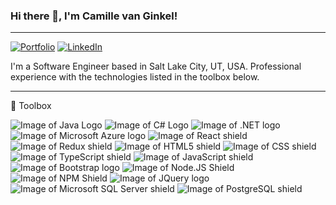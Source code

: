### Hi there 👋, I'm Camille van Ginkel!

---

[![Portfolio](https://img.shields.io/badge/My_Portfolio-ff0000?style=for-the-badge
)](https://www.camillevanginkel.com)
[![LinkedIn](https://img.shields.io/badge/LinkedIn-0077B5?style=for-the-badge&logo=linkedin&logoColor=white)](https://www.linkedin.com/in/camillevanginkel/) 


I'm a Software Engineer based in Salt Lake City, UT, USA. Professional experience with the technologies listed in the toolbox below.

---
:toolbox: Toolbox

![Image of Java Logo](https://img.shields.io/badge/Java-ED8B00?style=for-the-badge&logo=openjdk&logoColor=white) ![Image of C# Logo](https://img.shields.io/badge/C%23-239120?style=for-the-badge&logo=c-sharp&logoColor=white) ![Image of .NET logo](https://img.shields.io/badge/.NET-5C2D91?style=for-the-badge&logo=.net&logoColor=white) ![Image of Microsoft Azure logo](https://img.shields.io/badge/microsoft%20azure-0089D6?style=for-the-badge&logo=microsoft-azure&logoColor=white) ![Image of React shield](https://img.shields.io/badge/React-20232A?style=for-the-badge&logo=react&logoColor=61DAFB) ![Image of Redux shield](https://img.shields.io/badge/Redux-593D88?style=for-the-badge&logo=redux&logoColor=white) ![Image of HTML5 shield](https://img.shields.io/badge/HTML5-E34F26?style=for-the-badge&logo=html5&logoColor=white) ![Image of CSS shield](https://img.shields.io/badge/CSS3-1572B6?style=for-the-badge&logo=css3&logoColor=white
) ![Image of TypeScript shield](https://img.shields.io/badge/TypeScript-007ACC?style=for-the-badge&logo=typescript&logoColor=white) ![Image of JavaScript shield](https://img.shields.io/badge/JavaScript-F7DF1E?style=for-the-badge&logo=javascript&logoColor=black) ![Image of Bootstrap logo](https://img.shields.io/badge/Bootstrap-563D7C?style=for-the-badge&logo=bootstrap&logoColor=white) ![Image of Node.JS Shield](https://img.shields.io/badge/Node.js-43853D?style=for-the-badge&logo=node.js&logoColor=white
) ![Image of NPM Shield](https://img.shields.io/badge/npm-CB3837?style=for-the-badge&logo=npm&logoColor=white
) ![Image of JQuery logo](https://img.shields.io/badge/jQuery-0769AD?style=for-the-badge&logo=jquery&logoColor=white
) ![Image of Microsoft SQL Server shield](https://img.shields.io/badge/Microsoft%20SQL%20Server-CC2927?style=for-the-badge&logo=microsoft%20sql%20server&logoColor=white
) ![Image of PostgreSQL shield](https://img.shields.io/badge/PostgreSQL-316192?style=for-the-badge&logo=postgresql&logoColor=white
)









<!--
**CamilleVG/CamilleVG** is a ✨ _special_ ✨ repository because its `README.md` (this file) appears on your GitHub profile.

Here are some ideas to get you started:

- 🔭 I’m currently working on ...
- 🌱 I’m currently learning ...
- 👯 I’m looking to collaborate on ...
- 🤔 I’m looking for help with ...
- 💬 Ask me about ...
- 📫 How to reach me: ...
- 😄 Pronouns: ...
- ⚡ Fun fact: ...
-->
